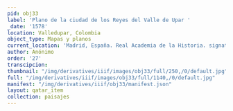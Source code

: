 ```yaml
---
pid: obj33
label: 'Plano de la ciudad de los Reyes del Valle de Upar '
_date: '1578'
location: Valledupar, Colombia
object_type: Mapas y planos
current_location: 'Madrid, España. Real Academia de la Historia. signatura: C-028-005 '
author: Anónimo
order: '27'
transcipcion:
thumbnail: "/img/derivatives/iiif/images/obj33/full/250,/0/default.jpg"
full: "/img/derivatives/iiif/images/obj33/full/1140,/0/default.jpg"
manifest: "/img/derivatives/iiif/obj33/manifest.json"
layout: qatar_item
collection: paisajes
---
```

